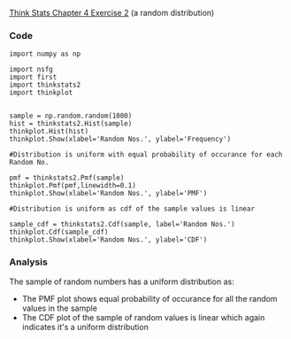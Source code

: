 [Think Stats Chapter 4 Exercise 2](http://greenteapress.com/thinkstats2/html/thinkstats2005.html#toc41) (a random distribution)

### Code
```
import numpy as np

import nsfg
import first
import thinkstats2
import thinkplot


sample = np.random.random(1000)
hist = thinkstats2.Hist(sample)
thinkplot.Hist(hist)
thinkplot.Show(xlabel='Random Nos.', ylabel='Frequency')

#Distribution is uniform with equal probability of occurance for each Random No.

pmf = thinkstats2.Pmf(sample)
thinkplot.Pmf(pmf,linewidth=0.1)
thinkplot.Show(xlabel='Random Nos.', ylabel='PMF')

#Distribution is uniform as cdf of the sample values is linear

sample_cdf = thinkstats2.Cdf(sample, label='Random Nos.')
thinkplot.Cdf(sample_cdf)
thinkplot.Show(xlabel='Random Nos.', ylabel='CDF')
```

### Analysis
The sample of random numbers has a uniform distribution as:
  * The PMF plot shows equal probability of occurance for all the random values in the sample
  * The CDF plot of the sample of random values is linear which again indicates it's a uniform distribution
